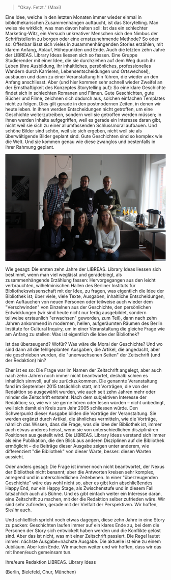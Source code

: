 
> "Okay. Fetzt." (Maxi)

Eine Idee, welche in den letzten Monaten immer wieder einmal in
bibliothekarischen Zusammenhängen auftaucht, ist das Storytelling. Man
weiss nie wirklich, was man davon halten soll: Ist das ein schlechter
Marketing-Witz, ein Versuch unkreativer Menschen sich den Nimbus der
Schriftstellerin zu borgen oder eine ernstzunehmende Methode? So oder
so: Offenbar lässt sich vieles in zusammenhängenden Stories erzählen,
mit klarem Anfang, Ablauf, Höhepunkten und Ende. Auch die letzten zehn
Jahre der LIBREAS. Library Ideas liessen sich so fassen. Eine Gruppe
Studierender mit einer Idee, die sie durchziehen auf dem Weg durch ihr
Leben (ihre Ausbildung, ihr inhaltliches, persönliches, professionelles
Wandern durch Karrieren, Lebensentscheidungen und Ortswechsel), ausbauen und dann zu einer Veranstaltung hin führen, die
wieder an den Anfang anschliesst. Aber (und hier kommen sehr schnell
wieder Zweifel an der Ernsthaftigkeit des Konzeptes Storytelling auf):
So eine klare Geschichte findet sich in schlechten Romanen und Filmen.
Gute Geschichten, gute Bücher und Filme, zeichnen sich dadurch aus,
solchen einfachen Templates nicht zu folgen. Dies gilt gerade in den
postmodernen Zeiten, in denen wir heute leben. In ihnen werden
Entscheidungen nicht getroffen, um eine Geschichte weiterzutreiben,
sondern weil sie getroffen werden müssen; in ihnen werden Inhalte
aufgegriffen, weil es gerade ein Interesse daran gibt, nicht weil sie
sich zu einer allumfassenden Schlussmoral aufbauen. Und schöne Bilder
sind schön, weil sie sich ergeben, nicht weil sie als überwältigende
Bilder geplant sind. Gute Geschichten sind so komplex wie die Welt. Und
sie kommen genau wie diese zwanglos und bestenfalls in ihrer Rahmung
geplant.

![Die Redaktion vor dem Beginn des Symposiums am ICI Berlin. Es fehlen, warum eigentlich, Doreen und Linda.](img/editorial.jpg)

Wie gesagt: Die ersten zehn Jahre der LIBREAS. Library Ideas liessen
sich bestimmt, wenn man viel weglässt und geradebiegt, als
zusammenhängende Erzählung fassen: Hervorgegangen aus den leicht
verbrauchten, wilhelminischen Hallen des Berliner Instituts für
Bibliothekswissenschaft mit der Idee, zu fragen, was eigentlich die Idee
der Bibliothek ist; über viele, viele Texte, Ausgaben, inhaltliche
Entscheidungen, dem Auftauchen von neuen Personen oder teilweise auch
wieder dem "Verschwinden" von Einzelnen aus der Geschichte, den
persönlichen Entwicklungen (wir sind heute nicht nur fertig ausgebildet,
sondern teilweise erstaunlich "erwachsen" geworden, zum Teil), dann nach
zehn Jahren ankommend in modernen, hellen, aufgeräumten Räumen des
Berlin Institute for Cultural Inquiry, um in einer Veranstaltung die
gleiche Frage wie am Anfang zu stellen: Was ist eigentlich die Idee der
Bibliothek?

Ist das überzeugend? Wofür? Was wäre die Moral der Geschichte? Und wo
sind dann all die fehlgeplanten Ausgaben, die Artikel, die angedacht,
aber nie geschrieben wurden, die "unerwachsenen Seiten" der Zeitschrift
(und der Redaktion) hin?

Eher ist es so: Die Frage war im Namen der Zeitschrift angelegt, aber
auch nach zehn Jahren noch immer nicht beantwortet, deshalb schien es
inhaltlich sinnvoll, auf sie zurückzukommen. Die genannte Veranstaltung
fand im September 2015 tatsächlich statt, mit Vorträgen, die von der
Redaktion so ausgewählt wurden, wie auch seit zehn Jahren mehr oder
minder die Zeitschrift entsteht: Nach dem subjektiven Interesse der
Redaktion; so, wie wir sie gerne hören oder lesen würden – nicht
unbedingt, weil sich damit ein Kreis zum Jahr 2005 schliessen würde. Den
Schwerpunkt dieser Ausgabe bilden die Vorträge der Veranstaltung. Sie
werden ergänzt durch Artikel, die ähnliches vermitteln, wie die
Vorträge, nämlich das Wissen, dass die Frage, was die Idee der
Bibliothek ist, immer auch etwas anderes heisst, wenn sie von
unterschiedlichen disziplinären Positionen aus gestellt wird. Die
LIBREAS. Library Ideas verstand sich immer als eine Publikation, die den
Blick aus anderen Disziplinen auf die Bibliothek ermöglicht – die
Beiträge dieser Ausgabe zeigen unter anderem, wie differenziert "die
Bibliothek" von dieser Warte, besser: diesen Warten aussieht.

Oder anders gesagt: Die Frage ist immer noch nicht beantwortet, der
Nexus der Bibliothek nicht benannt; aber die Antworten kreisen sehr
komplex, anregend und in unterschiedlichen Zeitebenen. In einer
"überzeugenden Geschichte" wäre das wohl nicht so, aber es gibt kein
abschließendes Happy End, nur ein Happy Stage, als Zwischenstufe und in
diesem Fall tatsächlich auch als Bühne. Und es gibt einfach weiter ein
Interesse daran, eine Zeitschrift zu machen, mit der die Redaktion
selber zufrieden wäre. Wir sind sehr zufrieden, gerade mit der Vielfalt
der Perspektiven. Wir hoffen, Sie/ihr auch.

Und schließlich spricht noch etwas dagegen, diese zehn Jahre in eine
Story zu packen: Geschichten laufen immer auf ein klares Ende zu, bei
dem die Personen der Story sich entwickelt haben werden und die
Konflikte gelöst sind. Aber das ist nicht, was mit einer Zeitschrift
passiert. Die Regel lautet immer: nächste Ausgabe=nächste Ausgabe. Die
aktuelle ist eine zu einem Jubiläum. Aber kein Ende. Wir machen weiter
und wir hoffen, dass wir das mit Ihnen/euch gemeinsam tun.

Ihre/eure Redaktion LIBREAS. Library Ideas

(Berlin, Bielefeld, Chur, München)
